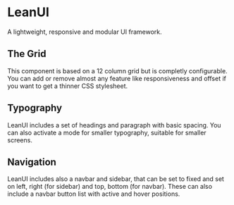 # LeanUI
A lightweight, responsive and modular UI framework.

## The Grid 

This component is based on a 12 column grid but is completly configurable. 
You can add or remove almost any feature like responsiveness and offset if you want to get a thinner CSS stylesheet.

## Typography

LeanUI includes a set of headings and paragraph with basic spacing. You can also activate a mode for smaller typography, suitable for smaller screens.

## Navigation

LeanUI includes also a navbar and sidebar, that can be set to fixed and set on left, right (for sidebar) and top, bottom (for navbar). These can also include a navbar button list with active and hover positions.
